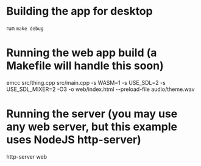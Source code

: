 # Building the app for desktop

run `make debug`

# Running the web app build (a Makefile will handle this soon)

emcc src/thing.cpp src/main.cpp -s WASM=1 -s USE_SDL=2 -s USE_SDL_MIXER=2 -O3 -o web/index.html --preload-file audio/theme.wav

# Running the server (you may use any web server, but this example uses NodeJS http-server)

http-server web
